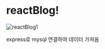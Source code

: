 # reactBlog!

![reactBlog1](https://user-images.githubusercontent.com/98502144/190852564-4b9f91db-918a-4c43-937c-d65e4152c3e2.png)
 
express로 mysql 연결하여 데이터 가져옴
